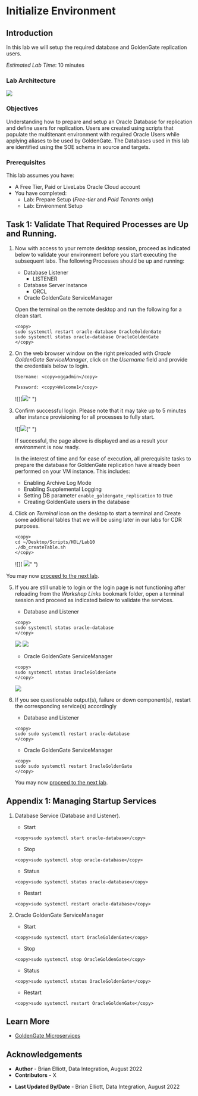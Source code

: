 # Initialize Environment

## Introduction
In this lab we will setup the required database and GoldenGate replication users.

*Estimated Lab Time*:  10 minutes

### Lab Architecture
![](./images/ggmicroservicesarchitecture.png " ")

### Objectives
Understanding how to prepare and setup an Oracle Database for replication and define users for replication. Users are created using scripts that populate the multitenant environment with required Oracle Users while applying aliases to be used by GoldenGate. The Databases used in this lab are identified using the SOE schema in source and targets.

### Prerequisites
This lab assumes you have:
- A Free Tier, Paid or LiveLabs Oracle Cloud account
- You have completed:
    - Lab: Prepare Setup (*Free-tier* and *Paid Tenants* only)
    - Lab: Environment Setup

## Task 1: Validate That Required Processes are Up and Running.
1. Now with access to your remote desktop session, proceed as indicated below to validate your environment before you start executing the subsequent labs. The following Processes should be up and running:

    - Database Listener
        - LISTENER
    - Database Server instance
        - ORCL
    - Oracle GoldenGate ServiceManager

    Open the terminal on the remote desktop and run the following for a clean start.

    ```
    <copy>
    sudo systemctl restart oracle-database OracleGoldenGate
    sudo systemctl status oracle-database OracleGoldenGate
    </copy>
    ```

2. On the web browser window on the right preloaded with *Oracle GoldenGate ServiceManager*, click on the *Username* field and provide the credentials below to login.

    ```
    Username: <copy>oggadmin</copy>
    ```

    ```
    Password: <copy>Welcome1</copy>
    ```

    ![](![](images/goldengate-login.png)" ")

3. Confirm successful login. Please note that it may take up to 5 minutes after instance provisioning for all processes to fully start.

    ![]![](images/goldengate-landing.png)(" ")

    If successful, the page above is displayed and as a result your environment is now ready.  

    In the interest of time and for ease of execution, all prerequisite tasks to prepare the database for GoldenGate replication have already been performed on your VM instance. This includes:
      - Enabling Archive Log Mode
      - Enabling Supplemental Logging
      - Setting DB parameter `enable_goldengate_replication` to  true
      - Creating GoldenGate users in the database


4. Click on *Terminal* icon on the desktop to start a terminal and Create some additional tables that we will be using later in our labs for CDR purposes.

    ```
    <copy>
    cd ~/Desktop/Scripts/HOL/Lab10
    ./db_createTable.sh
    </copy>
    ```

   ![]( ![](images/create_tables.png)" ")

You may now [proceed to the next lab](#next).

5. If you are still unable to login or the login page is not functioning after reloading from the *Workshop Links* bookmark folder, open a terminal session and proceed as indicated below to validate the services.

    - Database and Listener

    ```
    <copy>
    sudo systemctl status oracle-database
    </copy>
    ```

    ![](images/goldengate-database-service.png " ")
    ![](images/goldengate-database-service2.png " ")

    - Oracle GoldenGate ServiceManager

    ```
    <copy>
    sudo systemctl status OracleGoldenGate
    </copy>
    ```

    ![](./images/oraclegoldengate.png " ")

6. If you see questionable output(s), failure or down component(s), restart the corresponding service(s) accordingly

    - Database and Listener

    ```
    <copy>
    sudo sudo systemctl restart oracle-database
    </copy>
    ```

    - Oracle GoldenGate ServiceManager

    ```
    <copy>
    sudo sudo systemctl restart OracleGoldenGate
    </copy>
    ```

    You may now [proceed to the next lab](#next).

## Appendix 1: Managing Startup Services

1. Database Service (Database and Listener).

    - Start

    ```
    <copy>sudo systemctl start oracle-database</copy>
    ```

    - Stop

    ```
    <copy>sudo systemctl stop oracle-database</copy>
    ```

    - Status

    ```
    <copy>sudo systemctl status oracle-database</copy>
    ```

    - Restart

    ```
    <copy>sudo systemctl restart oracle-database</copy>
    ```

2. Oracle GoldenGate ServiceManager

    - Start

    ```
    <copy>sudo systemctl start OracleGoldenGate</copy>
    ```

    - Stop

    ```
    <copy>sudo systemctl stop OracleGoldenGate</copy>
    ```

    - Status

    ```
    <copy>sudo systemctl status OracleGoldenGate</copy>
    ```

    - Restart

    ```
    <copy>sudo systemctl restart OracleGoldenGate</copy>
    ```

## Learn More

* [GoldenGate Microservices](https://docs.oracle.com/en/middleware/goldengate/core/19.1/understanding/getting-started-oracle-goldengate.html#GUID-F317FD3B-5078-47BA-A4EC-8A138C36BD59)

## Acknowledgements
* **Author** - Brian Elliott, Data Integration, August 2022
* **Contributors** - X
- **Last Updated By/Date** - Brian Elliott, Data Integration, August 2022
